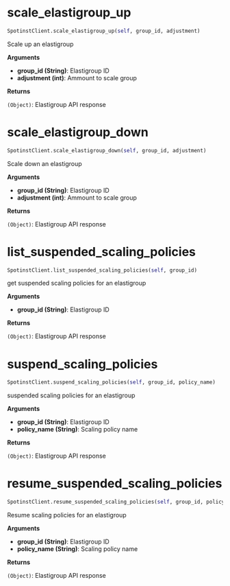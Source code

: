 <h1 id="spotinst_sdk.SpotinstClient.scale_elastigroup_up">scale_elastigroup_up</h1>

```python
SpotinstClient.scale_elastigroup_up(self, group_id, adjustment)
```

Scale up an elastigroup

__Arguments__

- __group_id (String)__: Elastigroup ID
- __adjustment (int)__: Ammount to scale group

__Returns__

`(Object)`: Elastigroup API response

<h1 id="spotinst_sdk.SpotinstClient.scale_elastigroup_down">scale_elastigroup_down</h1>

```python
SpotinstClient.scale_elastigroup_down(self, group_id, adjustment)
```

Scale down an elastigroup

__Arguments__

- __group_id (String)__: Elastigroup ID
- __adjustment (int)__: Ammount to scale group

__Returns__

`(Object)`: Elastigroup API response

<h1 id="spotinst_sdk.SpotinstClient.list_suspended_scaling_policies">list_suspended_scaling_policies</h1>

```python
SpotinstClient.list_suspended_scaling_policies(self, group_id)
```

get suspended scaling policies for an elastigroup

__Arguments__

- __group_id (String)__: Elastigroup ID

__Returns__

`(Object)`: Elastigroup API response

<h1 id="spotinst_sdk.SpotinstClient.suspend_scaling_policies">suspend_scaling_policies</h1>

```python
SpotinstClient.suspend_scaling_policies(self, group_id, policy_name)
```

suspended scaling policies for an elastigroup

__Arguments__

- __group_id (String)__: Elastigroup ID
- __policy_name (String)__: Scaling policy name

__Returns__

`(Object)`: Elastigroup API response

<h1 id="spotinst_sdk.SpotinstClient.resume_suspended_scaling_policies">resume_suspended_scaling_policies</h1>

```python
SpotinstClient.resume_suspended_scaling_policies(self, group_id, policy_name)
```

Resume scaling policies for an elastigroup

__Arguments__

- __group_id (String)__: Elastigroup ID
- __policy_name (String)__: Scaling policy name

__Returns__

`(Object)`: Elastigroup API response

